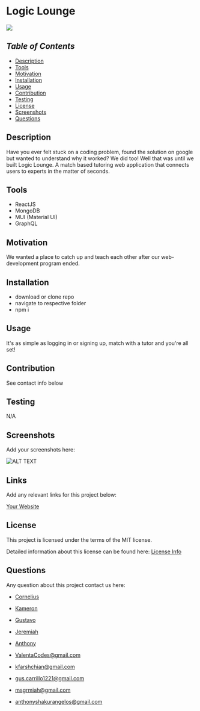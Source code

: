 # Logic Lounge

<a href="https://choosealicense.com/licenses/mit">
<img src="https://img.shields.io/badge/License-MIT-blue" />
</a>

## _Table of Contents_

- [Description](#description)
- [Tools](#tools)
- [Motivation](#motivation)
- [Installation](#installation)
- [Usage](#usage)
- [Contribution](#contribution)
- [Testing](#testing)
- [License](#license)
- [Screenshots](#screenshots)
- [Questions](#questions)

## **Description**

Have you ever felt stuck on a coding problem, found the solution on google but wanted to understand why it worked? We did too! Well that was until we built Logic Lounge. A match based tutoring web application that connects users to experts in the matter of seconds.

## **Tools**

- ReactJS
- MongoDB
- MUI (Material UI)
- GraphQL

## **Motivation**

We wanted a place to catch up and teach each other after our web-development program ended.

## **Installation**

- download or clone repo
- navigate to respective folder
- npm i

## **Usage**

It's as simple as logging in or signing up, match with a tutor and you're all set!

## **Contribution**

See contact info below

## **Testing**

N/A

## **Screenshots**

Add your screenshots here:

![ALT TEXT](URL)

## **Links**

Add any relevant links for this project below:

[Your Website](URL)

## License

This project is licensed under the terms of the MIT license.

Detailed information about this license can be found here: [License Info](https://choosealicense.com/licenses/mit)

## Questions

Any question about this project contact us here:

- [Cornelius](https://github.com/ValentaCodes)
- [Kameron](https://github.com/kfarshchian)
- [Gustavo](https://github.com/0zrk23)
- [Jeremiah](https://github.com/MiahHub)
- [Anthony](https://github.com/Anthonyshakurangelos)

- <ValentaCodes@gmail.com>
- <kfarshchian@gmail.com>
- <gus.carrillo1221@gmail.com>
- <msgrmiah@gmail.com>
- <anthonyshakurangelos@gmail.com>
